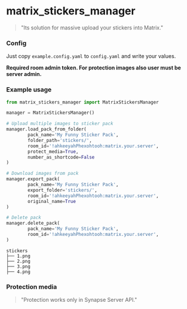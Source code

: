# matrix_stickers_manager

> "Its solution for massive upload your stickers into Matrix." 

### Config

Just copy `example.config.yaml` to `config.yaml` and write your values.

**Required room admin token. For protection images also user must be server admin.**

### Example usage

```python
from matrix_stickers_manager import MatrixStickersManager

manager = MatrixStickersManager()

# Upload multiple images to sticker pack
manager.load_pack_from_folder(
        pack_name='My Funny Sticker Pack',
        folder_path='stickers/',
        room_id='!ahkeeyahPhexohtooh:matrix.your.server',
        protect_media=True,
        number_as_shortcode=False
)

# Download images from pack
manager.export_pack(
        pack_name='My Funny Sticker Pack',
        export_folder='stickers/',
        room_id='!ahkeeyahPhexohtooh:matrix.your.server',
        original_name=True
)

# Delete pack
manager.delete_pack(
        pack_name='My Funny Sticker Pack',
        room_id='!ahkeeyahPhexohtooh:matrix.your.server',
)
```

```text
stickers
├── 1.png
├── 2.png
├── 3.png
├── 4.png
```

### Protection media

> "Protection works only in Synapse Server API."